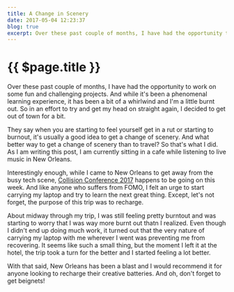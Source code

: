 ```yaml
---
title: A Change in Scenery
date: 2017-05-04 12:23:37
blog: true
excerpt: Over these past couple of months, I have had the opportunity to work on some fun and challenging projects. And while it's been a phenomenal learning experience, it has been a bit of a whirlwind and I'm a little burnt out. So in an effort to try and get my head on straight again, I decided to get out of town for a bit.
---
```


# {{ $page.title }}

Over these past couple of months, I have had the opportunity to work on some fun and challenging projects. And while it's been a phenomenal learning experience, it has been a bit of a whirlwind and I'm a little burnt out. So in an effort to try and get my head on straight again, I decided to get out of town for a bit.

They say when you are starting to feel yourself get in a rut or starting to burnout, it's usually a good idea to get a change of scenery. And what better way to get a change of scenery than to travel? So that's what I did. As I am writing this post, I am currently sitting in a cafe while listening to live music in New Orleans.

Interestingly enough, while I came to New Orleans to get away from the busy tech scene, [Collision Conference 2017](https://collisionconf.com/) happens to be going on this week. And like anyone who suffers from FOMO, I felt an urge to start carrying my laptop and try to learn the next great thing. Except, let's not forget, the purpose of this trip was to recharge.

About midway through my trip, I was still feeling pretty burntout and was starting to worry that I was way more burnt out thatn I realized. Even though I didn't end up doing much work, it turned out that the very nature of carrying my laptop with me wherever I went was preventing me from recovering. It seems like such a small thing, but the moment I left it at the hotel, the trip took a turn for the better and I started feeling a lot better.

With that said, New Orleans has been a blast and I would recommend it for anyone looking to recharge their creative batteries. And oh, don't forget to get beignets!
